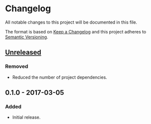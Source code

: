 Changelog
=========
All notable changes to this project will be documented in this file.

The format is based on [Keep a Changelog](http://keepachangelog.com/en/1.0.0/)
and this project adheres to [Semantic Versioning](http://semver.org/spec/v2.0.0.html).

[Unreleased]
------------
### Removed
- Reduced the number of project dependencies.

0.1.0 - 2017-03-05
------------------
### Added
- Initial release.

[Unreleased]: https://github.com/jbenner-radham/jcard-to-vcard/compare/v0.1.0...HEAD
